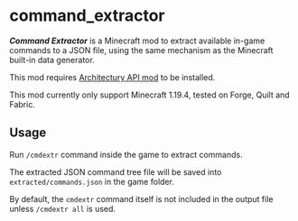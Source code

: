 # command_extractor

***Command Extractor*** is a Minecraft mod to extract available in-game commands to a JSON file, using the same mechanism as the Minecraft built-in data generator.

This mod requires [Architectury API mod](https://modrinth.com/mod/architectury-api "Architectury API mod") to be installed. 

This mod currently only support Minecraft 1.19.4, tested on Forge, Quilt and Fabric.

## Usage

Run `/cmdextr` command inside the game to extract commands.

The extracted JSON command tree file will be saved into `extracted/commands.json` in the game folder.

By default, the `cmdextr` command itself is not included in the output file unless `/cmdextr all` is used.
